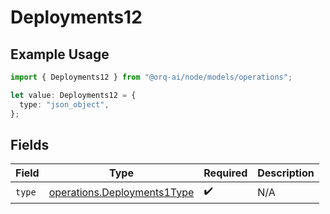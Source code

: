 # Deployments12

## Example Usage

```typescript
import { Deployments12 } from "@orq-ai/node/models/operations";

let value: Deployments12 = {
  type: "json_object",
};
```

## Fields

| Field                                                                      | Type                                                                       | Required                                                                   | Description                                                                |
| -------------------------------------------------------------------------- | -------------------------------------------------------------------------- | -------------------------------------------------------------------------- | -------------------------------------------------------------------------- |
| `type`                                                                     | [operations.Deployments1Type](../../models/operations/deployments1type.md) | :heavy_check_mark:                                                         | N/A                                                                        |